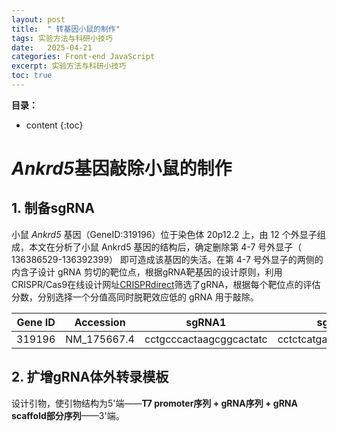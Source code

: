 ```yaml
---
layout: post
title:  " 转基因小鼠的制作"
tags: 实验方法与科研小技巧
date:   2025-04-21
categories: Front-end JavaScript
excerpt: 实验方法与科研小技巧
toc: true
---
```



**目录：**

* content
{:toc}

# *Ankrd5*基因敲除小鼠的制作

## 1. 制备sgRNA

小鼠 *Ankrd5* 基因（GeneID:319196）位于染色体 20p12.2 上，由 12 个外显子组成，本文在分析了小鼠 Ankrd5 基因的结构后，确定删除第 4-7 号外显子（ 136386529-136392399） 即可造成该基因的失活。在第 4-7 号外显子的两侧的内含子设计 gRNA 剪切的靶位点，根据gRNA靶基因的设计原则，利用CRISPR/Cas9在线设计网址[CRISPRdirect](http://crispr.dbcls.jp/)筛选了gRNA，根据每个靶位点的评估分数，分别选择一个分值高同时脱靶效应低的 gRNA 用于敲除。

|Gene ID|Accession|sgRNA1|sgRNA2|
|:------:|:---:|:---:|:---:|
|319196|NM_175667.4|cctgcccactaagcggcactatc|cctctcatgatagcgtgtgccag|

## 2. 扩增gRNA体外转录模板
设计引物，使引物结构为5'端——**T7 promoter序列 + gRNA序列 + gRNA scaffold部分序列**——3'端。




